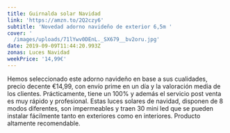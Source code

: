 ```yaml
---
title: Guirnalda solar Navidad
link: 'https://amzn.to/2Q2czy6'
subtitle: 'Novedad adorno navideño de exterior 6,5m '
cover: '
  /images/uploads/71lYwv0DEnL._SX679__bv2oru.jpg'
date: 2019-09-09T11:44:20.993Z
zonas: Luces Navidad
weekPrice: '14,99€'
---
```

Hemos seleccionado este adorno navideño en base a sus cualidades, precio decente €14,99, con envío prime en un día y la valoración media de los clientes. Prácticamente, tiene un 100% y además el servicio post venta es muy rápido y profesional. Estas luces solares de navidad, disponen de 8 modos diferentes, son impermeables y traen 30 mini led que se pueden instalar fácilmente tanto en exteriores como en interiores. Producto altamente recomendable.
